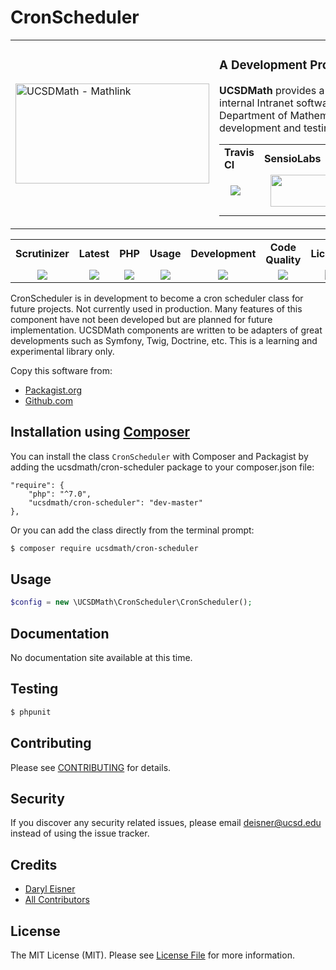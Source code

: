 # CronScheduler
<table border="0">
  <tr>
    <td width="310"><img height="160" width="310"alt="UCSDMath - Mathlink" src="https://github.com/ucsdmath/Testing/blob/master/ucsdmath-logo.png"></td>
    <td><h3>A Development Project in PHP</h3><p><strong>UCSDMath</strong> provides a testing framework for general internal Intranet software applications for the UCSD, Department of Mathematics. This is used for development and testing only. [not for production]</p>

<table width="550"><tr><td width="120"><b>Travis CI</b></td><td width="250"><b>SensioLabs</b></td><td width="180"><b>Dependencies</b></td></tr><tr>
    <td width="120" align="center">
        <a href="https://travis-ci.org/ucsdmath/CronScheduler">
        <img src="https://travis-ci.org/ucsdmath/CronScheduler.svg?branch=master" style="float: left; margin: 0px 0px 10px 10px;"></a></td>
    <td width="250" align="center">
        <a href="https://insight.sensiolabs.com/projects/9d49692d-22b1-4210-8792-a9561465828b">
        <img src="https://insight.sensiolabs.com/projects/9d49692d-22b1-4210-8792-a9561465828b/big.png" style="float: right; margin: 0px 0px 10px 10px;" width="212" height="51"></a></td>
    <td width="180" align="center">
        <a href="https://www.versioneye.com/php/ucsdmath:cron-scheduler">
        <img src="https://www.versioneye.com/php/ucsdmath:cron-scheduler/dev-master/badge.png?style=flat" style="float:left;margin:0px 0px 10px 10px;"></a><br>
        <a href="https://codeclimate.com/github/ucsdmath/CronScheduler">
        <img src="https://codeclimate.com/github/ucsdmath/CronScheduler/badges/gpa.svg"></a>
</td></tr></table></td></tr></table>
<table width="880"><tr><td width="116" align="center"><b>Scrutinizer</b></td><td width="112" align="center"><b>Latest</b></td><td width="108" align="center"><b>PHP</b></td><td width="150" align="center"><b>Usage</b></td><td width="142" align="center"><b>Development</b></td><td width="142" align="center"><b>Code Quality</b></td><td width="110" align="center"><b>License</b></td></tr><tr>
    <td valign="top" width="116" align="center">
        <a href="https://scrutinizer-ci.com/g/ucsdmath/CronScheduler/build-status/master">
        <img src="https://scrutinizer-ci.com/g/ucsdmath/CronScheduler/badges/build.png?b=master"></a></td>
    <td valign="top" width="112" align="center">
        <a href="https://packagist.org/packages/ucsdmath/cron-scheduler">
        <img src="https://poser.pugx.org/ucsdmath/cron-scheduler/v/stable"></a></td>
    <td valign="top" width="108" align="center">
        <a href="https://php.net/">
        <img src="https://img.shields.io/badge/php-%3E%3D%207.0-8892BF.svg"></a></td>
    <td valign="top" width="150" align="center">
        <a href="https://packagist.org/packages/ucsdmath/cron-scheduler">
        <img src="https://poser.pugx.org/ucsdmath/cron-scheduler/downloads"></a></td>
    <td valign="top" width="142" align="center">
        <a href="https://packagist.org/packages/ucsdmath/cron-scheduler">
        <img src="https://poser.pugx.org/ucsdmath/cron-scheduler/v/unstable"></a></td>
    <td valign="top" width="142" align="center">
        <a href="https://scrutinizer-ci.com/g/ucsdmath/CronScheduler/?branch=master">
        <img src="https://scrutinizer-ci.com/g/ucsdmath/CronScheduler/badges/quality-score.png?b=master"></a></td>
    <td valign="top" width="110" align="center">
        <a href="https://packagist.org/packages/ucsdmath/cron-scheduler">
        <img src="https://poser.pugx.org/ucsdmath/cron-scheduler/license"></a></td>
</tr></table>

CronScheduler is in development to become a cron scheduler class for future projects.  Not currently used in production.
Many features of this component have not been developed but are planned for future implementation.  UCSDMath components are written to be adapters of great developments such as Symfony, Twig, Doctrine, etc. This is a learning and experimental library only.

Copy this software from:
- [Packagist.org](https://packagist.org/packages/ucsdmath/CronScheduler)
- [Github.com](https://github.com/ucsdmath/CronScheduler)

## Installation using [Composer](http://getcomposer.org/)
You can install the class ```CronScheduler``` with Composer and Packagist by
adding the ucsdmath/cron-scheduler package to your composer.json file:

```
"require": {
    "php": "^7.0",
    "ucsdmath/cron-scheduler": "dev-master"
},
```
Or you can add the class directly from the terminal prompt:

```bash
$ composer require ucsdmath/cron-scheduler
```

## Usage

``` php
$config = new \UCSDMath\CronScheduler\CronScheduler();
```

## Documentation

No documentation site available at this time.
<!-- [Check out the documentation](http://math.ucsd.edu/~deisner/documentation/CronScheduler/) -->

## Testing

``` bash
$ phpunit
```

## Contributing

Please see [CONTRIBUTING](CONTRIBUTING.md) for details.

## Security

If you discover any security related issues, please email deisner@ucsd.edu instead of using the issue tracker.

## Credits

- [Daryl Eisner](https://github.com/UCSDMath)
- [All Contributors](../../contributors)

## License

The MIT License (MIT). Please see [License File](LICENSE) for more information.

